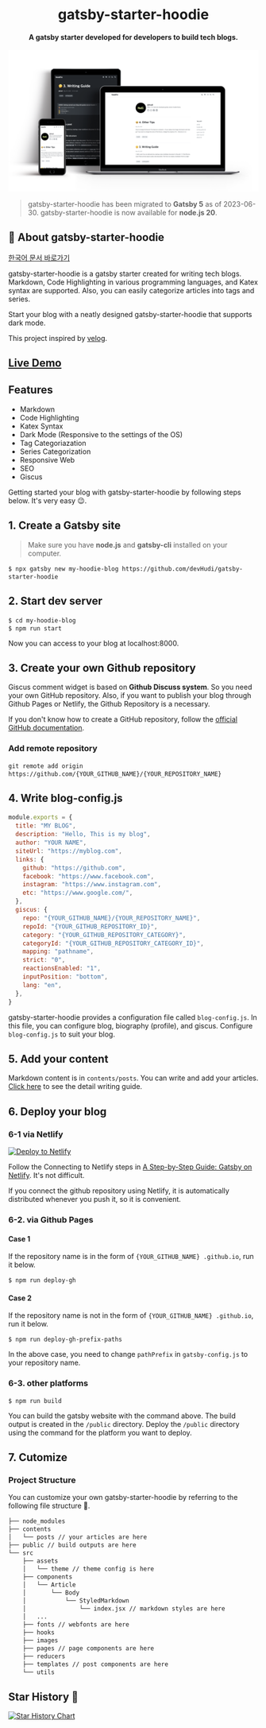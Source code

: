 <h1 align="center">
    gatsby-starter-hoodie
</h1>

<h4 align="center">
  A gatsby starter developed for developers to build tech blogs.
</h4>

![](mockup.png)

> gatsby-starter-hoodie has been migrated to **Gatsby 5** as of 2023-06-30. gatsby-starter-hoodie is now available for **node.js 20**.

## 🚀 About gatsby-starter-hoodie

[한국어 문서 바로가기](https://github.com/devHudi/gatsby-starter-hoodie/blob/main/README-kr.md)

gatsby-starter-hoodie is a gatsby starter created for writing tech blogs. Markdown, Code Highlighting in various programming languages, and Katex syntax are supported. Also, you can easily categorize articles into tags and series.

Start your blog with a neatly designed gatsby-starter-hoodie that supports dark mode.

This project inspired by [velog](https://velog.io).

## [Live Demo](https://gatsby-starter-hoodie.netlify.app)

## Features

- Markdown
- Code Highlighting
- Katex Syntax
- Dark Mode (Responsive to the settings of the OS)
- Tag Categoriazation
- Series Categorization
- Responsive Web
- SEO
- Giscus

Getting started your blog with gatsby-starter-hoodie by following steps below. It's very easy 😉.

## 1. Create a Gatsby site

> Make sure you have **node.js** and **gatsby-cli** installed on your computer.

```
$ npx gatsby new my-hoodie-blog https://github.com/devHudi/gatsby-starter-hoodie
```

## 2. Start dev server

```
$ cd my-hoodie-blog
$ npm run start
```

Now you can access to your blog at localhost:8000.

## 3. Create your own Github repository

Giscus comment widget is based on **Github Discuss system**. So you need your own GitHub repository. Also, if you want to publish your blog through Github Pages or Netlify, the Github Repository is a necessary.

If you don't know how to create a GitHub repository, follow the [official GitHub documentation](https://docs.github.com/en/github/getting-started-with-github/create-a-repo).

### Add remote repository

```
git remote add origin https://github.com/{YOUR_GITHUB_NAME}/{YOUR_REPOSITORY_NAME}
```

## 4. Write blog-config.js

```javascript
module.exports = {
  title: "MY BLOG",
  description: "Hello, This is my blog",
  author: "YOUR NAME",
  siteUrl: "https://myblog.com",
  links: {
    github: "https://github.com",
    facebook: "https://www.facebook.com",
    instagram: "https://www.instagram.com",
    etc: "https://www.google.com/",
  },
  giscus: {
    repo: "{YOUR_GITHUB_NAME}/{YOUR_REPOSITORY_NAME}",
    repoId: "{YOUR_GITHUB_REPOSITORY_ID}",
    category: "{YOUR_GITHUB_REPOSITORY_CATEGORY}",
    categoryId: "{YOUR_GITHUB_REPOSITORY_CATEGORY_ID}",
    mapping: "pathname",
    strict: "0",
    reactionsEnabled: "1",
    inputPosition: "bottom",
    lang: "en",
  },
}
```

gatsby-starter-hoodie provides a configuration file called `blog-config.js`. In this file, you can configure blog, biography (profile), and giscus. Configure `blog-config.js` to suit your blog.

## 5. Add your content

Markdown content is in `contents/posts`. You can write and add your articles. [Click here](https://hoodie.gatsbyjs.io/gatsby-starter-hoodie/writing-guide) to see the detail writing guide.

## 6. Deploy your blog

### 6-1 via Netlify

<a href="https://app.netlify.com/start/deploy?repository=https://github.com/alxshelepenok/gatsby-starter-lumen" target="_blank"><img src="https://www.netlify.com/img/deploy/button.svg" alt="Deploy to Netlify"></a>

Follow the Connecting to Netlify steps in [A Step-by-Step Guide: Gatsby on Netlify](https://www.netlify.com/blog/2016/02/24/a-step-by-step-guide-gatsby-on-netlify/). It's not difficult.

If you connect the github repository using Netlify, it is automatically distributed whenever you push it, so it is convenient.

### 6-2. via Github Pages

#### Case 1

If the repository name is in the form of `{YOUR_GITHUB_NAME} .github.io`, run it below.

```
$ npm run deploy-gh
```

#### Case 2

If the repository name is not in the form of `{YOUR_GITHUB_NAME} .github.io`, run it below.

```
$ npm run deploy-gh-prefix-paths
```

In the above case, you need to change `pathPrefix` in `gatsby-config.js` to your repository name.

### 6-3. other platforms

```
$ npm run build
```

You can build the gatsby website with the command above. The build output is created in the `/public` directory. Deploy the `/public` directory using the command for the platform you want to deploy.

## 7. Cutomize

### Project Structure

You can customize your own gatsby-starter-hoodie by referring to the following file structure 🙊.

```
├── node_modules
├── contents
│   └── posts // your articles are here
├── public // build outputs are here
└── src
    ├── assets
    │   └── theme // theme config is here
    ├── components
    │   └── Article
    │       └── Body
    │           └── StyledMarkdown
    │               └── index.jsx // markdown styles are here
    │   ...
    ├── fonts // webfonts are here
    ├── hooks
    ├── images
    ├── pages // page components are here
    ├── reducers
    ├── templates // post components are here
    └── utils
```

## Star History 🌟

[![Star History Chart](https://api.star-history.com/svg?repos=devHudi/gatsby-starter-hoodie&type=Date)](https://star-history.com/#devHudi/gatsby-starter-hoodie&Date)
